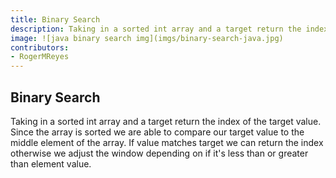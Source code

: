 ```yaml
---
title: Binary Search
description: Taking in a sorted int array and a target return the index of the target value. Since the array is sorted we are able to compare our target value to the middle element of the array. If value matches target we can return the index otherwise we adjust the window depending on if it's less than or greater than element value.
image: ![java binary search img](imgs/binary-search-java.jpg)
contributors:
- RogerMReyes
---
```


## Binary Search

Taking in a sorted int array and a target return the index of the target value. Since the array is sorted we are able to compare our target value to the middle element of the array. If value matches target we can return the index otherwise we adjust the window depending on if it's less than or greater than element value.